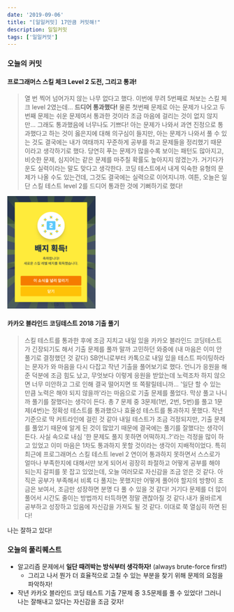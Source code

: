 ```yaml
---
date: '2019-09-06'
title: "[일일커밋] 17만큼 커밋해!"
description: 일일커밋
tags: ['일일커밋']
---
```


### 오늘의 커밋

#### 프로그래머스 스킬 체크 Level 2 도전, 그리고 통과!
> 열 번 찍어 넘어가지 않는 나무 없다고 했다. 이번에 무려 5번째로 쳐보는 스킬 체크 level 2였는데... __드디어 통과했다!__ 물론 첫번째 문제로 아는 문제가 나오고 두번째 문제는 쉬운 문제여서 통과한 것이라 조금 마음에 걸리는 것이 없지 않지만... 그래도 통과했음에 너무나도 기쁘다! 아는 문제가 나와서 과연 진정으로 통과했다고 하는 것이 옳은지에 대해 의구심이 들지만, 아는 문제가 나와서 풀 수 있는 것도 결국에는 내가 여태까지 꾸준하게 공부를 하고 문제들을 정리했기 때문이라고 생각하기로 했다. 당연히 푸는 문제가 많을수록 보이는 패턴도 많아지고, 비슷한 문제, 심지어는 같은 문제를 마주칠 확률도 높아지지 않겠는가. 거기다가 운도 실력이라는 말도 맞다고 생각한다. 코딩 테스트에서 내게 익숙한 유형의 문제가 나올 수도 있는건데, 그것도 결국에는 실력으로 이어지니까. 여튼, 오늘은 일단 스킬 테스트 level 2를 드디어 통과한 것에 기뻐하기로 했다!

<img src="./_images/2019_09_06.PNG" width="40%">

#### 카카오 블라인드 코딩테스트 2018 기출 풀기
> 스킬 테스트를 통과한 후에 조금 지치고 내일 있을 카카오 블라인드 코딩테스트가 긴장되기도 해서 기출 문제를 풀까 말까 고민하던 와중에 (내 마음은 이미 안 풀기로 결정했던 것 같다) SB언니로부터 카톡으로 내일 있을 테스트 파이팅하라는 문자가 와 마음을 다시 다잡고 작년 기출을 풀어보기로 했다. 언니가 응원을 해준 덕분에 조금 힘도 났고, 무엇보다 이렇게 응원을 받았는데 노력조차 하지 않으면 너무 미안하고 그로 인해 결국 떨어지면 또 쪽팔릴테니까... '일단 할 수 있는 만큼 노력은 해야 되지 않을까'라는 마음으로 기출 문제를 풀었다. 막상 풀고 나니까 풀기를 잘했다는 생각이 든다. 총 7 문제 중 3문제(1번, 2번, 5번)를 풀고 1문제(4번)는 정확성 테스트를 통과했으나 효율성 테스트를 통과하지 못했다. 작년 기준으로 딱 커트라인에 걸린 것 같아 내일 테스트가 조금 걱정되지만, 기출 문제를 풀었기 때문에 알게 된 것이 많았기 때문에 결국에는 풀기를 잘했다는 생각이 든다. 사실 속으로 내심 '한 문제도 풀지 못하면 어떡하지..?'라는 걱정을 많이 하고 있었고 이미 마음은 1차도 통과하지 못할 것이라는 생각이 지배적이었다. 특히 최근에 프로그래머스 스킬 테스트 level 2 연이어 통과하지 못하면서 스스로가 얼마나 부족한지에 대해서만 보게 되어서 굉장히 좌절하고 어떻게 공부를 해야 되는지 갈피를 못 잡고 있었는데, 오늘 여러모로 자신감을 조금 얻은 것 같다. 아직은 공부가 부족해서 비록 다 풀지는 못했지만 어떻게 풀어야 할지의 방향이 조금은 보여서, 조금만 성장하면 분명 다 풀 수 있을 것 같다! 거기다 문제를 더 많이 풀어서 시간도 줄이는 방법까지 터득하면 정말 괜찮아질 것 같다.내가 올바르게 공부하고 성장하고 있음에 자신감을 가져도 될 것 같다. 이대로 쭉 열심히 하면 된다!

나는 잘하고 있다!

### 오늘의 풀리퀘스트
- 알고리즘 문제에서 __일단 때려박는 방식부터 생각하자!__ (always brute-force first!)
    - 그리고 나서 뭔가 더 효율적으로 고칠 수 있는 부분을 찾기 위해 문제의 요점을 파악하자!
- 작년 카카오 블라인드 코딩 테스트 기출 7문제 중 3.5문제를 풀 수 있었다! 그러니 나는 잘해내고 있다는 자신감을 조금 갖자!